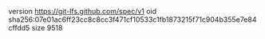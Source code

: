 version https://git-lfs.github.com/spec/v1
oid sha256:07e01ac6ff23cc8c8cc3f471cf10533c1fb1873215f71c904b355e7e84cffdd5
size 9518
